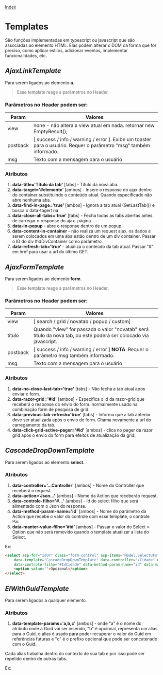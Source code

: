 [Index](index)
  
# Templates

São funções implementadas em typescript ou javascript que são associadas ao elemento HTML. Elas podem alterar o DOM da forma que for preciso, como aplicar estilos, adicionar eventos, implementar funcionalidades, etc. 

## *AjaxLinkTemplate*

Para serem ligados ao elemento **a**.

> Esse template reage a parâmetros no Header.

### Parâmetros no Header podem ser:

Param    | Valores
-------- | ----------------------------------------------------------------------------------------------
view     | none - não altera a view atual em nada. retornar new EmptyResult();
postback | [ success / info / warning / error ]. Exibe um toaster para o usuário. Requer o parâmetro "msg" também informado.
msg	     | Texto com a mensagem para o usuário 

### Atributos

1. **data-title='Título da tab'** [tabs] - Título da nova aba. 
2. **data-target='#elemento'** [ambos] - Insere o response do ajax dentro do container substituindo o conteúdo atual. Quando especificado não abre nenhuma aba.
3. **data-find-in-page='true'** [ambos] - Ignora a tab atual (GetLastTab()) e busca o data-tagert na 
4. **data-close-all-tabs='true'** [tabs] - Fecha todas as tabs abertas antes de carregar o response do ajax.
página.
5. **data-in-popup** - abre o response dentro de um popup.
6. **data-content-in-container** - não realiza um request ajax, os dados a serem colocados em uma aba estão dentro de um div container. Passar o ID do div #idDivContainer como parâmetro.
7. **data-refresh-tab='true'** - atualiza o conteúdo da tab atual. Passar "#" em href para usar a url do último GET.

## *AjaxFormTemplate*

Para serem ligados ao elemento **form**.

> Esse template reage a parâmetros no Header.

### Parâmetros no Header podem ser:

Param         | Valores
------------- | --------------------------------------------------------------------------------
view          | [ search / grid / novatab / popup / custom]
titulo        | Quando "view" for passada o valor "novatab" será título da nova tab, ou este poderá ser colocado via javascript.
postback      | [ success / info / warning / error ] **NOTA**. Requer o parâmetro msg também informado.
msg           | Texto com a mensagem para o usuário 

### Atributos ###

1. **data-no-close-last-tab='true'** [tabs] - Não fecha a tab atual apos enviar o form.
2. **data-razor-grid='#id'** [ambos] - Especifica o id da razor-grid que receberá o response do envio do form. normalmente usado na combinação form de pesquisa de grid.
3. **data-previous-tab-refresh='true'** [tabs] - Informa que a tab anterior deve ser atualizada após o envio de form. Chama novamente a url do carregamento da tab.
4. **data-click-grid-active-pager='#id'** [ambos] - clica no pager da razor grid após o envio do form para efeitos de atualização da grid.

## *CascadeDropDownTemplate*

Para serem ligados ao elemento **select**.

### Atributos ###

1. **data-controller='...Controller'** [ambos] - Nome do Controller que receberá o request.
2. **data-action='Json...'** [ambos] - Nome da Action que receberáo request.
3. **data-controle-filho='#...'** [ambos] - Id do select filho que será alimentado com o Json do response.
4. **data-method-param-name='id'** [ambos] - Nome do parâmetro da Action que recebe o valor do controle com esse template, o controle Pai.
5. **data-manter-value-filho='#id'** [ambos] - Passar o valor do Select > Option que não será removido quando o template atualizar a lista do Select.

Ex:
```html
<select asp-for="IdUF" class="form-control" asp-items="Model.SelectUFs" 
    data-template="CascadeDropDownTemplate" data-controller="/Cidade" data-action="JsonCidades", 
    data-controle-filho="#IdCidade" data-method-param-name="id" data-manter-value-filho="">
    <option value="">Opcional</option>
</select>
```

## *ElWithGuidTemplate*

Para serem ligados a qualquer elemento.

### Atributos ###

1. **data-template-params='a,b,c'** [ambos] - onde "a" é o nome do atributo onde a Guid vai ser inserido, "b" é opcional, representa um alias para o Guid, o alias é usado para poder recuperar o valor do Guid em referências futuras e "c" é o prefixo opcional que pode ser concatenado com o Guid.

Cada alias trabalha dentro do contexto de sua tab e por isso pode ser repetido dentro de outras tabs.

Ex:
```html

```